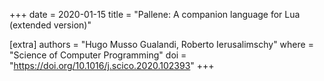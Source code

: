 +++
date  = 2020-01-15
title = "Pallene: A companion language for Lua (extended version)"

[extra]
authors = "Hugo Musso Gualandi, Roberto Ierusalimschy"
where   = "Science of Computer Programming"
doi     = "https://doi.org/10.1016/j.scico.2020.102393"
+++
